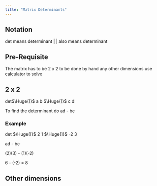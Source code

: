 ```yaml
---
title: "Matrix Determinants"
---
```

## Notation

det means determinant
| | also means determinant

## Pre-Requisite

The matrix has to be 2 x 2 to be done by hand any other dimensions use calculator to solve

## 2 x 2

det$\Huge{[}$ a b $\Huge{]}$ 
		c d

To find the determinant do ad - bc

### Example

det $\Huge{[}$ 2 1 $\Huge{]}$ 
        -2 3

ad - bc

(2)(3) - (1)(-2)

6 - (-2) = 8

## Other dimensions

